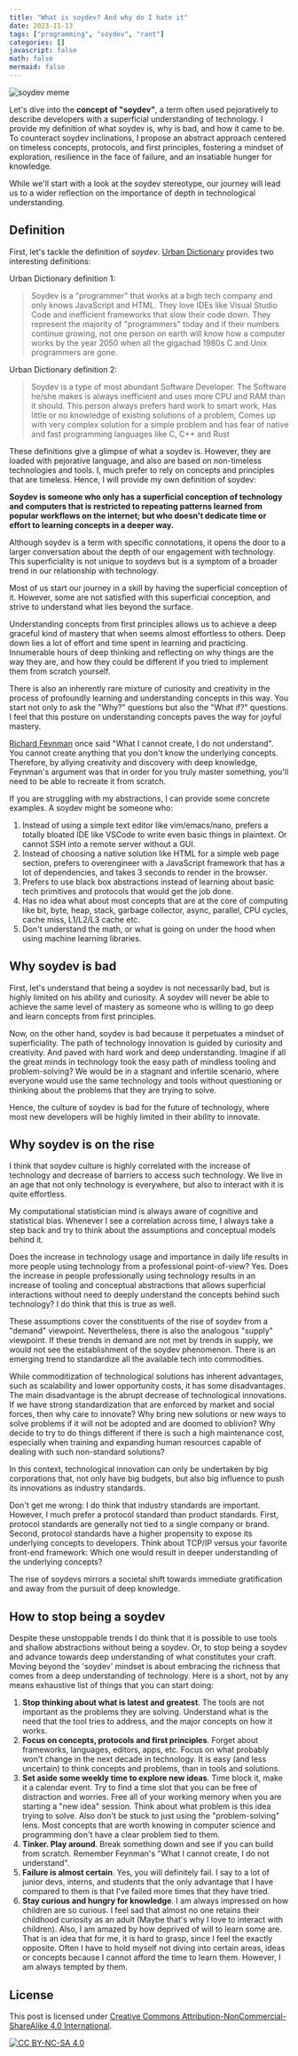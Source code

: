 ```yaml
---
title: "What is soydev? And why do I hate it"
date: 2023-11-13
tags: ["programming", "soydev", "rant"]
categories: []
javascript: false
math: false
mermaid: false
---
```


![soydev meme](soydev.jpg)

Let's dive into the **concept of "soydev"**,
a term often used pejoratively to describe developers with
a superficial understanding of technology.
I provide my definition of what soydev is,
why is bad, and how it came to be.
To counteract soydev inclinations,
I propose an abstract approach centered on timeless concepts, protocols,
and first principles, fostering a mindset of exploration,
resilience in the face of failure, and an insatiable hunger for knowledge.

While we'll start with a look at the soydev stereotype,
our journey will lead us to a wider reflection on the importance of depth in
technological understanding.

## Definition

First, let's tackle the definition of _soydev_.
[Urban Dictionary](https://www.urbandictionary.com/define.php?term=Soydev)
provides two interesting definitions:

Urban Dictionary definition 1:

> Soydev is a "programmer" that works at a bigh tech company and
> only knows JavaScript and HTML.
> They love IDEs like Visual Studio Code and inefficient frameworks
> that slow their code down.
> They represent the majority of "programmers" today and
> if their numbers continue growing,
> not one person on earth will know how a computer works by the year 2050
> when all the gigachad 1980s C and Unix programmers are gone.

Urban Dictionary definition 2:

> Soydev is a type of most abundant Software Developer.
> The Software he/she makes is always inefficient and
> uses more CPU and RAM than it should.
> This person always prefers hard work to smart work,
> Has little or no knowledge of existing solutions of a problem,
> Comes up with very complex solution for a simple problem and
> has fear of native and fast programming languages like C, C++ and Rust

These definitions give a glimpse of what a soydev is.
However, they are loaded with pejorative language,
and also are based on non-timeless technologies and tools.
I, much prefer to rely on concepts and principles that are timeless.
Hence, I will provide my own definition of soydev:

**Soydev is someone who only has a superficial conception of technology
and computers that is restricted to repeating patterns learned
from popular workflows on the internet;
but who doesn't dedicate time or effort to learning concepts in a deeper way.**

Although soydev is a term with specific connotations,
it opens the door to a larger conversation about the depth of our engagement
with technology.
This superficiality is not unique to soydevs
but is a symptom of a broader trend in our relationship with technology.

Most of us start our journey in a skill by having the superficial conception of it.
However, some are not satisfied with this superficial conception,
and strive to understand what lies beyond the surface.

Understanding concepts from first principles allows us to achieve a deep graceful
kind of mastery that when seems almost effortless to others.
Deep down lies a lot of effort and time spent in learning and practicing.
Innumerable hours of deep thinking and reflecting on
why things are the way they are, and how they could be different if you
tried to implement them from scratch yourself.

There is also an inherently rare mixture of curiosity and creativity in the
process of profoundly learning and understanding concepts in this way.
You start not only to ask the "Why?" questions but also the "What if?" questions.
I feel that this posture on understanding concepts paves the way for joyful mastery.

[Richard Feynman](https://en.wikipedia.org/wiki/Richard_Feynman)
once said "What I cannot create, I do not understand".
You cannot create anything that you don't know the underlying concepts.
Therefore, by allying creativity and discovery with deep knowledge,
Feynman's argument was that in order for you truly master something,
you'll need to be able to recreate it from scratch.

If you are struggling with my abstractions, I can provide some concrete examples.
A soydev might be someone who:

1. Instead of using a simple text editor like vim/emacs/nano,
   prefers a totally bloated IDE like VSCode to write even basic things in plaintext.
   Or cannot SSH into a remote server without a GUI.
1. Instead of choosing a native solution like HTML for a simple web page section,
   prefers to overengineer with a JavaScript framework that has a lot of dependencies,
   and takes 3 seconds to render in the browser.
1. Prefers to use black box abstractions instead of learning about basic tech
   primitives and protocols that would get the job done.
1. Has no idea what about most concepts that are at the core of computing like
   bit, byte, heap, stack, garbage collector, async, parallel, CPU cycles,
   cache miss, L1/L2/L3 cache etc.
1. Don't understand the math, or what is going on under the hood when
   using machine learning libraries.

## Why soydev is bad

First, let's understand that being a soydev is not necessarily bad,
but is highly limited on his ability and curiosity.
A soydev will never be able to achieve the same level of mastery
as someone who is willing to go deep and learn concepts from first principles.

Now, on the other hand,
soydev is bad because it perpetuates a mindset of superficiality.
The path of technology innovation is guided by curiosity and creativity.
And paved with hard work and deep understanding.
Imagine if all the great minds in technology took the easy path of mindless
tooling and problem-solving?
We would be in a stagnant and infertile scenario,
where everyone would use the same technology and tools without
questioning or thinking about the problems that they are trying to solve.

Hence, the culture of soydev is bad for the future of technology,
where most new developers will be highly limited in their ability to innovate.

## Why soydev is on the rise

I think that soydev culture is highly correlated with
the increase of technology and
decrease of barriers to access such technology.
We live in an age that not only technology is everywhere,
but also to interact with it is quite effortless.

My computational statistician mind is always aware of cognitive
and statistical bias.
Whenever I see a correlation across time,
I always take a step back and try to think about the assumptions
and conceptual models behind it.

Does the increase in technology usage and importance in daily life
results in more people using technology from a professional point-of-view?
Yes.
Does the increase in people professionally using technology
results in an increase of tooling and conceptual abstractions
that allows superficial interactions without need to deeply understand
the concepts behind such technology?
I do think that this is true as well.

These assumptions cover the constituents of the rise of soydev
from a "demand" viewpoint.
Nevertheless, there is also the analogous "supply" viewpoint.
If these trends in demand are not met by trends in supply,
we would not see the establishment of the soydev phenomenon.
There is an emerging trend to standardize all the available tech
into commodities.

While commoditization of technological solutions has inherent advantages,
such as scalability and lower opportunity costs,
it has some disadvantages.
The main disadvantage is the abrupt decrease of technological innovations.
If we have strong standardization that are enforced by market and social forces,
then why care to innovate?
Why bring new solutions or new ways to solve problems if it will not be adopted
and are doomed to oblivion?
Why decide to try to do things different if there is such a high maintenance
cost, especially when training and expanding human resources capable of
dealing with such non-standard solutions?

In this context, technological innovation can only be undertaken
by big corporations that, not only have big budgets,
but also big influence to push its innovations as industry standards.

Don't get me wrong: I do think that industry standards are important.
However, I much prefer a protocol standard than product standards.
First, protocol standards are generally not tied to a single company or brand.
Second, protocol standards have a higher propensity to expose its underlying
concepts to developers.
Think about TCP/IP versus your favorite front-end framework:
Which one would result in deeper understanding of the underlying concepts?

The rise of soydevs mirrors a societal shift towards immediate gratification and
away from the pursuit of deep knowledge.

## How to stop being a soydev

Despite these unstoppable trends I do think that it is possible to use
tools and shallow abstractions without being a soydev.
Or, to stop being a soydev and advance towards deep understanding
of what constitutes your craft.
Moving beyond the 'soydev' mindset is about embracing the richness that
comes from a deep understanding of technology.
Here is a short, not by any means exhaustive list of things that you can start doing:

1. **Stop thinking about what is latest and greatest**.
   The tools are not important as the problems they are solving.
   Understand what is the need that the tool tries to address,
   and the major concepts on how it works.
1. **Focus on concepts, protocols and first principles**.
   Forget about frameworks, languages, editors, apps, etc.
   Focus on what probably won't change in the next decade in technology.
   It is easy (and less uncertain) to think concepts and problems,
   than in tools and solutions.
1. **Set aside some weekly time to explore new ideas**.
   Time block it, make it a calendar event.
   Try to find a time slot that you can be free of distraction and worries.
   Free all of your working memory when you are starting a "new idea" session.
   Think about what problem is this idea trying to solve.
   Also don't be stuck to just using the "problem-solving" lens.
   Most concepts that are worth knowing in computer science and programming
   don't have a clear problem tied to them.
1. **Tinker. Play around**. Break something down and see if you can build from scratch.
   Remember Feynman's "What I cannot create, I do not understand".
1. **Failure is almost certain**. Yes, you will definitely fail.
   I say to a lot of junior devs, interns, and students that the only advantage
   that I have compared to them is that I've failed more times that they have tried.
1. **Stay curious and hungry for knowledge**.
   I am always impressed on how children are so curious.
   I feel sad that almost no one retains their childhood curiosity as an adult
   (Maybe that's why I love to interact with children).
   Also, I am amazed by how deprived of will to learn some are.
   That is an idea that for me, it is hard to grasp,
   since I feel the exactly opposite.
   Often I have to hold myself not diving into certain areas, ideas or concepts
   because I cannot afford the time to learn them.
   However, I am always tempted by them.

## License

This post is licensed under [Creative Commons Attribution-NonCommercial-ShareAlike 4.0 International][cc-by-nc-sa].

[![CC BY-NC-SA 4.0][cc-by-nc-sa-image]][cc-by-nc-sa]

[cc-by-nc-sa]: http://creativecommons.org/licenses/by-nc-sa/4.0/
[cc-by-nc-sa-image]: https://licensebuttons.net/l/by-nc-sa/4.0/88x31.png
